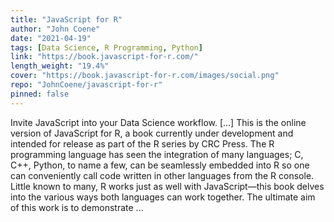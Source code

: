 ```yaml
---
title: "JavaScript for R"
author: "John Coene"
date: "2021-04-19"
tags: [Data Science, R Programming, Python]
link: "https://book.javascript-for-r.com/"
length_weight: "19.4%"
cover: "https://book.javascript-for-r.com/images/social.png"
repo: "JohnCoene/javascript-for-r"
pinned: false
---
```


Invite JavaScript into your Data Science workflow. [...] This is the online version of JavaScript for R, a book currently under development and intended for release as part of the R series by CRC Press. The R programming language has seen the integration of many languages; C, C++, Python, to name a few, can be seamlessly embedded into R so one can conveniently call code written in other languages from the R console. Little known to many, R works just as well with JavaScript—this book delves into the various ways both languages can work together. The ultimate aim of this work is to demonstrate  ...
